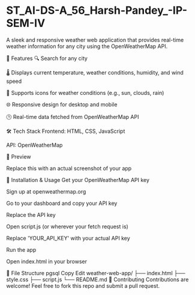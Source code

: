 # ST_AI-DS-A_56_Harsh-Pandey_-IP-SEM-IV
A sleek and responsive weather web application that provides real-time weather information for any city using the OpenWeatherMap API.

🚀 Features
🔍 Search for any city

🌡️ Displays current temperature, weather conditions, humidity, and wind speed

🌇 Supports icons for weather conditions (e.g., sun, clouds, rain)

🌐 Responsive design for desktop and mobile

🕒 Real-time data fetched from OpenWeatherMap API

🛠️ Tech Stack
Frontend: HTML, CSS, JavaScript

API: OpenWeatherMap

📸 Preview

Replace this with an actual screenshot of your app

🔧 Installation & Usage
Get your OpenWeatherMap API key

Sign up at openweathermap.org

Go to your dashboard and copy your API key

Replace the API key

Open script.js (or wherever your fetch request is)

Replace 'YOUR_API_KEY' with your actual API key

Run the app

Open index.html in your browser

📁 File Structure
pgsql
Copy
Edit
weather-web-app/
├── index.html
├── style.css
├── script.js
└── README.md
🙌 Contributing
Contributions are welcome! Feel free to fork this repo and submit a pull request.
